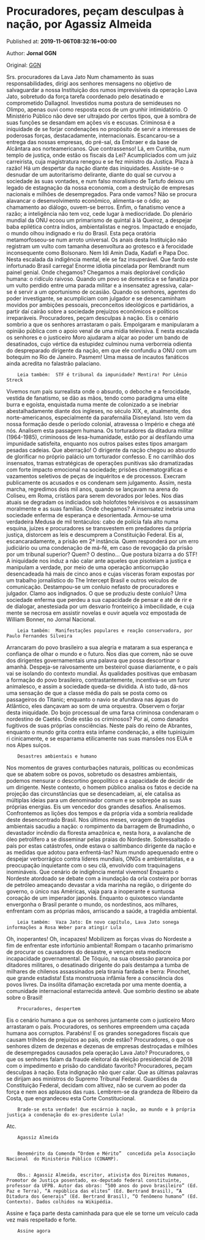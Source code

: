 
# Procuradores, peçam desculpas à nação, por Agassiz Almeida

Published at: **2019-11-06T08:32:16+00:00**

Author: **Jornal GGN**

Original: [GGN](https://jornalggn.com.br/artigos/procuradores-pecam-desculpas-a-nacao-por-agassiz-almeida/)

Srs. procuradores da Lava Jato
Num chamamento às suas responsabilidades, dirigi aos senhores mensagens no objetivo de salvaguardar a nossa Instituição dos rumos imprevisíveis da operação Lava Jato, sobretudo da força tarefa coordenado pelo desatinado e comprometido Dallagnol. Investidos numa postura de semideuses no Olimpo, apenas ouvi como resposta ecos de um grunhir intimidatório. O Ministério Público não deve ser ultrajado por certos tipos, que à sombra de suas funções se desandam em ações vis e escusas. Criminosa é a iniquidade de se forjar condenações no propósito de servir a interesses de poderosas forças, destacadamente, internacionais. Escancarou-se a entrega das nossas empresas, do pré-sal, da Embraer e da base de Alcântara aos norteamericanos.
Que contrassenso! Lá, em Curitiba, num templo de justiça, onde estão os fiscais da Lei? Acumpliciados com um juiz carreirista, cuja magistratura renegou e se fez ministro da Justiça.
Plaza à razão! Há um despertar da nação diante das iniquidades. Assiste-se o desnudar de um autoritarismo delirante, diante do qual se curvou a sociedade às suas vontades, e num falso moralismo de Tartufo deixou um legado de estagnação da nossa economia, com a destruição de empresas nacionais e milhões de desempregados.
Para onde vamos? Não se procura alavancar o desenvolvimento econômico, alimenta-se o ódio; ao chamamento ao diálogo, ouvem-se berros. Enfim, o fanatismo vence a razão; a inteligência não tem voz, cede lugar à mediocridade. Do plenário mundial da ONU ecoou um primarismo de quintal à lá Queiroz, a despejar baba epilética contra índios, ambientalistas e negros. Impactado e enojado, o mundo olhou indignado e riu do Brasil. Esta peça oratória metamorfoseou-se num arroto universal.
Os anais desta Instituição não registram um vulto com tamanha desenvoltura ao grotesco e à ferocidade inconsequente como Bolsonaro. Nem Idi Amin Dada, Kadafi e Papa Doc. Nesta escalada da indigência mental, ele se faz insuperável.
Que fardo este infortunado Brasil carrega! Enorme idiotia pincelada por Rembrandt num painel genial.
Onde chegamos? Chegamos a mais deplorável condição humana: o ridículo raivoso.
Quando um povo se domestica e se fanatiza por um vulto perdido entre uma parada militar e a insensatez agressiva, calar-se é servir a um oportunismo de ocasião.
Quando os senhores, agentes do poder investigante, se acumpliciam com julgador e se desencaminham movidos por ambições pessoais, preconceitos ideológicos e partidários, a partir daí cairão sobre a sociedade prejuízos econômicos e políticos irreparáveis.
Procuradores, peçam desculpas à nação. Eis o cenário sombrio a que os senhores arrastaram o país. Empolgaram e manipularam a opinião pública com o apoio venal de uma mídia televisiva. E nesta escalada os senhores e o justiceiro Moro ajudaram a alçar ao poder um bando de desatinados, cujo vértice da estupidez culminou numa verborreia odienta do despreparado dirigente da nação, em que ele confundiu a ONU com um botequim no Rio de Janeiro. Pasmem! Uma massa de incautos fanáticos ainda acredita no falastrão palaciano.

        Leia também:  STF é tribunal da impunidade? Mentira! Por Lênio Streck
      
Vivemos num país surrealista onde o absurdo, o deboche e a ferocidade, vestida de fanatismo, se dão as mãos, tendo como paradigma uma elite burra e egoísta, enquistada numa mente de colonizado a se inebriar abestalhadamente diante dos ingleses, no século XIX, e, atualmente, dos norte-americanos, especialmente da parafernália Disneyland. Isto vem da nossa formação desde o período colonial, atravessa o Império e chega até nós. Analisem esta passagem humana. Os torturadores da ditadura militar (1964-1985), criminosos de lesa-humanidade, estão por aí desfilando uma impunidade satisfeita, enquanto nos outros países estes tipos amargam pesadas cadeias. Que aberração! O dirigente da nação chegou ao absurdo de glorificar no próprio palácio um torturador confesso.
E no carrilhão dos insensatos, tramas estratégicas de operações punitivas são dramatizadas com forte impacto emocional na sociedade; prisões cinematográficas e vazamentos seletivos de peças de inquéritos e de processos. Execram publicamente os acusados e os condenam sem julgamento.
Assim, nesta marcha, regredimos dois mil anos, quando se lançavam na arena do Coliseu, em Roma, cristãos para serem devorados por leões. Nos dias atuais se degradam os indiciados sob holofotes televisivos e os assassinam moralmente e as suas famílias. Onde chegamos? A insensatez inebria uma sociedade enferma de esperança e desorientada. Armou-se uma verdadeira Medusa de mil tentáculos: cabo de polícia fala alto numa esquina, juízes e procuradores se transvestem em predadores da própria justiça, distorcem as leis e descumprem a Constituição Federal. Eis aí, escancaradamente, a prisão em 2ª instância. Quem responderá por um erro judiciário ou uma condenação de má-fé, em caso de revogação da prisão por um tribunal superior? Quem? O destino… Que postura bizarra a do STF!
A iniquidade nos induz a não calar ante aqueles que pisoteiam a justiça e manipulam a verdade, por meio de uma operação anticorrupção desencadeada há mais de cinco anos e cujas vísceras foram expostas por um trabalho jornalístico do The Intercept Brasil e outros veículos de comunicação.
Destampou-se um conluio nefasto de procuradores e julgador.
Clamo aos indignados. O que se produziu deste conluio? Uma sociedade enferma que perdeu a sua capacidade de pensar e até de rir e de dialogar, anestesiada por um desvario fronteiriço à imbecilidade, e cuja mente se necrosa em assistir novelas e ouvir aquela voz empostada de William Bonner, no Jornal Nacional.

        Leia também:  Manifestações populares e reação conservadora, por Paulo Fernandes Silveira
      
Arrancaram do povo brasileiro a sua alegria e mataram a sua esperança e confiança de olhar o mundo e o futuro. Nos dias que correm, não se ouve dos dirigentes governamentais uma palavra que possa descortinar o amanhã. Despeja-se raivosamente um besteirol quase diariamente, e o país vai se isolando do contexto mundial. Às qualidades positivas que embasam a formação do povo brasileiro, contrastantemente, incentiva-se um furor animalesco, e assim a sociedade queda-se dividida.
A isto tudo, dá-nos uma sensação de que a classe média do país se posta como os passageiros do Titanic; enquanto o navio se afundava nas águas do Atlântico, eles dançavam ao som de uma orquestra.
Observem o forjar desta iniquidade. Do bojo processual de uma farsa criminosa condenaram o nordestino de Caetés. Onde estão os criminosos? Por aí, como danados fugitivos de suas próprias consciências. Neste país do reino de Abrantes, enquanto o mundo grita contra esta infame condenação, a elite tupiniquim ri cinicamente, e se esparrama etilicamente nas suas mansões nos EUA e nos Alpes suíços.

        Desastres ambientais e humano
      
Nos momentos de graves conturbações naturais, políticas ou econômicas que se abatem sobre os povos, sobretudo os desastres ambientais, podemos mensurar o descortino geopolítico e a capacidade de decidir de um dirigente. Neste contexto, o homem público analisa os fatos e decide na projeção das circunstâncias que se desencadeiam, aí, ele catalisa as múltiplas ideias para um denominador comum e se sobrepõe as suas próprias energias. Eis um vencedor dos grandes desafios.
Analisemos. Confrontemos as lições dos tempos e da própria vida a sombria realidade deste desencontrado Brasil. Nos últimos meses, voragem de tragédias ambientais sacudiu a nação: o rompimento da barragem de Brumadinho, o devastador incêndio da floresta amazônica e, nesta hora, a avalanche de óleo petrolífero a se disseminar pelas praias do Nordeste.
Sobressaltado o país por estas catástrofes, onde estava o saltimbanco dirigente da nação e as medidas que adotou para enfrentá-las? Num mundo apequenado entre o despejar verborrágico contra líderes mundiais, ONGs e ambientalistas, e a preocupação inquietante com o seu clã, envolvido com traquinagens inomináveis.
Que cenário de indigência mental vivemos! Enquanto o Nordeste atordoado se debate com a inundação da orla costeira por borras de petróleo ameaçando devastar a vida marinha na região, o dirigente do governo, o único nas Américas, viaja para a inoperante e suntuosa coroação de um imperador japonês. Enquanto o quixotesco viandante envergonha o Brasil perante o mundo, os nordestinos, aos milhares, enfrentam com as próprias mãos, arriscando a saúde, a tragédia ambiental.

        Leia também:  Vaza Jato: Em novo capítulo, Lava Jato sonega informações a Rosa Weber para atingir Lula
      
Oh, inoperantes! Oh, incapazes! Mobilizem as forças vivas do Nordeste a fim de enfrentar este infortúnio ambiental! Rompam o tacanho primarismo de procurar os causadores do desastre, e vençam esta medíocre incapacidade governamental.
De Tóquio, na sua obsessão paranoica por ditadores militares, o desatinado dirigente do país destampa a tumba de milhares de chilenos assassinados pela tirania fardada e berra: Pinochet, que grande estadista! Esta monstruosa infâmia fere a consciência dos povos livres.
Da insólita difamação excretada por uma mente doentia, a comunidade internacional estarrecida antevê. Que sombrio destino se abate sobre o Brasil!

        Procuradores, despertem
      
Eis o cenário humano a que os senhores juntamente com o justiceiro Moro arrastaram o país. Procuradores, os senhores empreendem uma caçada humana aos corruptos. Parabéns! E os grandes sonegadores fiscais que causam trilhões de prejuízos ao país, onde estão?
Procuradores, o que os senhores dizem de dezenas e dezenas de empresas destroçadas e milhões de desempregados causados pela operação Lava Jato?
Procuradores, o que os senhores falam da fraude eleitoral da eleição presidencial de 2018 com o impedimento e prisão do candidato favorito?
Procuradores, peçam desculpas à nação.
Esta indignação não quer calar.
Que as últimas palavras se dirijam aos ministros do Supremo Tribunal Federal.
Guardiões da Constituição Federal, decidam com altivez, não se curvem ao poder da força e nem aos aplausos das ruas. Lembrem-se da grandeza de Ribeiro da Costa, que engrandeceu esta Corte Constitucional.

        Brade-se esta verdade! Que escárnio à nação, ao mundo e à própria justiça a condenação do ex-presidente Lula!
      
Atc.

        Agassiz Almeida
      

        Benemérito da Comenda “Ordem e Mérito”  concedida pela Associação Nacional  do Ministério Público (CONAMP).
      

        Obs.: Agassiz Almeida, escritor, ativista dos Direitos Humanos, Promotor de Justiça posentado, ex-deputado federal constituinte, professor da UFPB. Autor das obras: “500 anos do povo brasileiro” (Ed. Paz e Terra), “A república das elites” (Ed. Bertrand Brasil), “A Ditadura dos Generais” (Ed. Bertrand Brasil), “O fenômeno humano” (Ed. Contexto). Dados colhidos na Wikipédia.
      
Assine e faça parte desta caminhada para que ele se torne um veículo cada vez mais respeitado e forte.

        Assine agora
      
